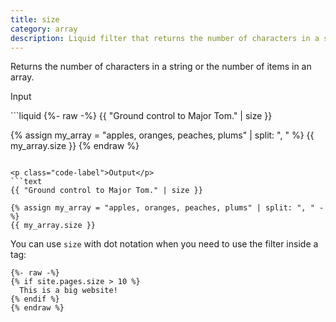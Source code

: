 ```yaml
---
title: size
category: array
description: Liquid filter that returns the number of characters in a string or the number of items in an array.
---
```


Returns the number of characters in a string or the number of items in an array.

<p class="code-label">Input</p>
```liquid
{%- raw -%}
{{ "Ground control to Major Tom." | size }}

{% assign my_array = "apples, oranges, peaches, plums" | split: ", " %}
{{ my_array.size }}
{% endraw %}
```

<p class="code-label">Output</p>
```text
{{ "Ground control to Major Tom." | size }}

{% assign my_array = "apples, oranges, peaches, plums" | split: ", " -%}
{{ my_array.size }}
```

You can use `size` with dot notation when you need to use the filter inside a tag:

```liquid
{%- raw -%}
{% if site.pages.size > 10 %}
  This is a big website!
{% endif %}
{% endraw %}
```
